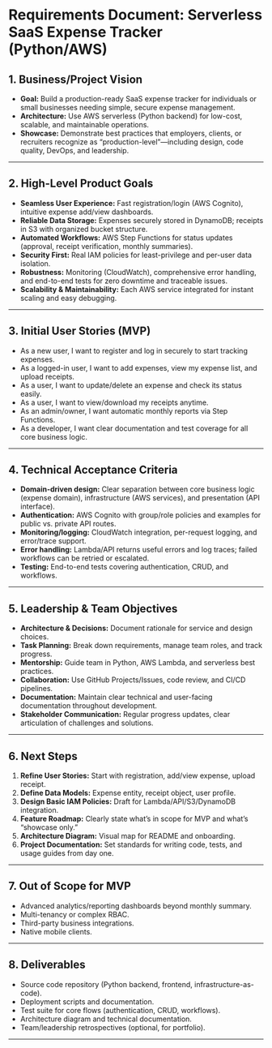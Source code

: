 # Requirements Document: Serverless SaaS Expense Tracker (Python/AWS)

## 1. Business/Project Vision

- **Goal:** Build a production-ready SaaS expense tracker for individuals or small businesses needing simple, secure expense management.
- **Architecture:** Use AWS serverless (Python backend) for low-cost, scalable, and maintainable operations.
- **Showcase:** Demonstrate best practices that employers, clients, or recruiters recognize as “production-level”—including design, code quality, DevOps, and leadership.

---

## 2. High-Level Product Goals

- **Seamless User Experience:** Fast registration/login (AWS Cognito), intuitive expense add/view dashboards.
- **Reliable Data Storage:** Expenses securely stored in DynamoDB; receipts in S3 with organized bucket structure.
- **Automated Workflows:** AWS Step Functions for status updates (approval, receipt verification, monthly summaries).
- **Security First:** Real IAM policies for least-privilege and per-user data isolation.
- **Robustness:** Monitoring (CloudWatch), comprehensive error handling, and end-to-end tests for zero downtime and traceable issues.
- **Scalability & Maintainability:** Each AWS service integrated for instant scaling and easy debugging.

---

## 3. Initial User Stories (MVP)

- As a new user, I want to register and log in securely to start tracking expenses.
- As a logged-in user, I want to add expenses, view my expense list, and upload receipts.
- As a user, I want to update/delete an expense and check its status easily.
- As a user, I want to view/download my receipts anytime.
- As an admin/owner, I want automatic monthly reports via Step Functions.
- As a developer, I want clear documentation and test coverage for all core business logic.

---

## 4. Technical Acceptance Criteria

- **Domain-driven design:** Clear separation between core business logic (expense domain), infrastructure (AWS services), and presentation (API interface).
- **Authentication:** AWS Cognito with group/role policies and examples for public vs. private API routes.
- **Monitoring/logging:** CloudWatch integration, per-request logging, and error/trace support.
- **Error handling:** Lambda/API returns useful errors and log traces; failed workflows can be retried or escalated.
- **Testing:** End-to-end tests covering authentication, CRUD, and workflows.

---

## 5. Leadership & Team Objectives

- **Architecture & Decisions:** Document rationale for service and design choices.
- **Task Planning:** Break down requirements, manage team roles, and track progress.
- **Mentorship:** Guide team in Python, AWS Lambda, and serverless best practices.
- **Collaboration:** Use GitHub Projects/Issues, code review, and CI/CD pipelines.
- **Documentation:** Maintain clear technical and user-facing documentation throughout development.
- **Stakeholder Communication:** Regular progress updates, clear articulation of challenges and solutions.

---

## 6. Next Steps

1. **Refine User Stories:** Start with registration, add/view expense, upload receipt.
2. **Define Data Models:** Expense entity, receipt object, user profile.
3. **Design Basic IAM Policies:** Draft for Lambda/API/S3/DynamoDB integration.
4. **Feature Roadmap:** Clearly state what’s in scope for MVP and what’s “showcase only.”
5. **Architecture Diagram:** Visual map for README and onboarding.
6. **Project Documentation:** Set standards for writing code, tests, and usage guides from day one.

---

## 7. Out of Scope for MVP

- Advanced analytics/reporting dashboards beyond monthly summary.
- Multi-tenancy or complex RBAC.
- Third-party business integrations.
- Native mobile clients.

---

## 8. Deliverables

- Source code repository (Python backend, frontend, infrastructure-as-code).
- Deployment scripts and documentation.
- Test suite for core flows (authentication, CRUD, workflows).
- Architecture diagram and technical documentation.
- Team/leadership retrospectives (optional, for portfolio).

---
